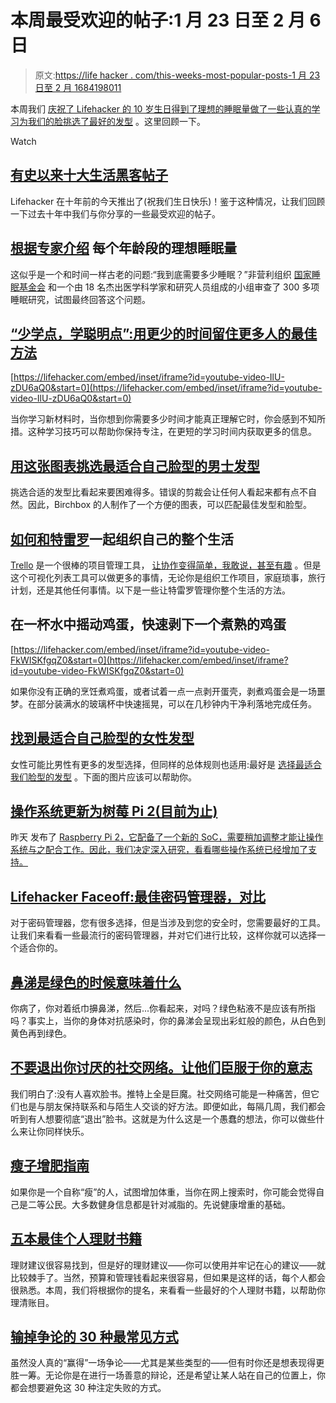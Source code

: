 # 本周最受欢迎的帖子:1 月 23 日至 2 月 6 日

> 原文:[https://life hacker . com/this-weeks-most-popular-posts-1 月 23 日至 2 月 1684198011](https://lifehacker.com/this-weeks-most-popular-posts-january-23rd-to-february-1684198011)

本周我们 [庆祝了 Lifehacker 的 10 岁生日](https://lifehacker.com/top-10-lifehacker-posts-of-all-time-1682801558)[得到了理想的睡眠量](http://lifehacker.com/the-ideal-amount-of-sleep-for-each-age-group-according-1683344371)[做了一些认真的学习](http://lifehacker.com/study-less-study-smart-the-best-ways-to-retain-more-1683362205)[为我们的脸挑选了最好的发型](http://lifehacker.com/pick-the-best-mens-hairstyle-for-your-face-with-this-ch-1683541152) 。这里回顾一下。

Watch

## [有史以来十大生活黑客帖子](http://lifehacker.com/top-10-lifehacker-posts-of-all-time-1682801558)

Lifehacker 在十年前的今天推出了(祝我们生日快乐)！鉴于这种情况，让我们回顾一下过去十年中我们与你分享的一些最受欢迎的帖子。

## [根据专家介绍](http://lifehacker.com/the-ideal-amount-of-sleep-for-each-age-group-according-1683344371) 每个年龄段的理想睡眠量

这似乎是一个和时间一样古老的问题:“我到底需要多少睡眠？”非营利组织 [国家睡眠基金会](http://sleepfoundation.org/) 和一个由 18 名杰出医学科学家和研究人员组成的小组审查了 300 多项睡眠研究，试图最终回答这个问题。

## [“少学点，学聪明点”:用更少的时间留住更多人的最佳方法](http://lifehacker.com/study-less-study-smart-the-best-ways-to-retain-more-1683362205)

 [https://lifehacker.com/embed/inset/iframe?id=youtube-video-IlU-zDU6aQ0&start=0](https://lifehacker.com/embed/inset/iframe?id=youtube-video-IlU-zDU6aQ0&start=0) 

当你学习新材料时，当你想到你需要多少时间才能真正理解它时，你会感到不知所措。这种学习技巧可以帮助你保持专注，在更短的学习时间内获取更多的信息。

## [用这张图表挑选最适合自己脸型的男士发型](http://lifehacker.com/pick-the-best-mens-hairstyle-for-your-face-with-this-ch-1683541152)

挑选合适的发型比看起来要困难得多。错误的剪裁会让任何人看起来都有点不自然。因此，Birchbox 的人制作了一个方便的图表，可以匹配最佳发型和脸型。

## [如何和特雷罗](http://lifehacker.com/how-to-use-trello-to-organize-your-entire-life-1683821040)一起组织自己的整个生活

[Trello](https://trello.com/) 是一个很棒的项目管理工具， [让协作变得简单，我敢说，甚至有趣](http://lifehacker.com/trello-makes-project-collaboration-simple-and-kind-of-e-5839942) 。但是这个可视化列表工具可以做更多的事情，无论你是组织工作项目，家庭琐事，旅行计划，还是其他任何事情。以下是一些让特雷罗管理你整个生活的方法。

## 在一杯水中摇动鸡蛋，快速剥下一个煮熟的鸡蛋

 [https://lifehacker.com/embed/inset/iframe?id=youtube-video-FkWISKfgqZ0&start=0](https://lifehacker.com/embed/inset/iframe?id=youtube-video-FkWISKfgqZ0&start=0) 

如果你没有正确的烹饪煮鸡蛋，或者试着一点一点剥开蛋壳，剥煮鸡蛋会是一场噩梦。在部分装满水的玻璃杯中快速摇晃，可以在几秒钟内干净利落地完成任务。

## [找到最适合自己脸型的女性发型](http://lifehacker.com/find-the-best-womens-hairstyle-for-your-face-shape-1683763930)

女性可能比男性有更多的发型选择，但同样的总体规则也适用:最好是 [选择最适合我们脸型的发型](http://lifehacker.com/pick-the-best-mens-hairstyle-for-your-face-with-this-ch-1683541152) 。下面的图片应该可以帮助你。

## [操作系统更新为树莓 Pi 2(目前为止)](http://lifehacker.com/the-operating-systems-updated-for-the-raspberry-pi-2-s-1683514788)

昨天 发布了 [Raspberry Pi 2，它配备了一个新的 SoC，需要稍加调整才能让操作系统与之配合工作。因此，我们决定深入研究，看看哪些操作系统已经增加了支持。](http://lifehacker.com/the-raspberry-pi-2-is-faster-more-powerful-and-availa-1682814956)

## [Lifehacker Faceoff:最佳密码管理器，对比](http://lifehacker.com/lifehacker-faceoff-the-best-password-managers-compare-1682443320)

对于密码管理器，您有很多选择，但是当涉及到您的安全时，您需要最好的工具。让我们来看看一些最流行的密码管理器，并对它们进行比较，这样你就可以选择一个适合你的。

## [鼻涕是绿色的时候意味着什么](http://vitals.lifehacker.com/what-it-means-when-your-snot-is-green-1683522701)

你病了，你对着纸巾擤鼻涕，然后...你看起来，对吗？绿色粘液不是应该有所指吗？事实上，当你的身体对抗感染时，你的鼻涕会呈现出彩虹般的颜色，从白色到黄色再到绿色。

## [不要退出你讨厌的社交网络。让他们臣服于你的意志](http://lifehacker.com/dont-quit-the-social-networks-you-hate-bend-them-to-yo-1683715538)

我们明白了:没有人喜欢脸书。推特上全是巨魔。社交网络可能是一种痛苦，但它们也是与朋友保持联系和与陌生人交谈的好方法。即便如此，每隔几周，我们都会听到有人想要彻底“退出”脸书。这就是为什么这是一个愚蠢的想法，你可以做些什么来让你同样快乐。

## [瘦子增肥指南](http://vitals.lifehacker.com/a-skinny-persons-guide-to-gaining-weight-1683341104)

如果你是一个自称“瘦”的人，试图增加体重，当你在网上搜索时，你可能会觉得自己是二等公民。大多数健身信息都是针对减脂的。先说健康增重的基础。

## [五本最佳个人理财书籍](http://lifehacker.com/five-best-personal-finance-books-1682899925)

理财建议很容易找到，但是好的理财建议——你可以使用并牢记在心的建议——就比较棘手了。当然，预算和管理钱看起来很容易，但如果是这样的话，每个人都会很熟悉。本周，我们将根据你的提名，来看看一些最好的个人理财书籍，以帮助你理清账目。

## [输掉争论的 30 种最常见方式](http://lifehacker.com/the-30-most-common-ways-you-can-lose-an-argument-1683823576)

虽然没人真的“赢得”一场争论——尤其是某些类型的——但有时你还是想表现得更胜一筹。无论你是在进行一场善意的辩论，还是希望让某人站在自己的位置上，你都会想要避免这 30 种注定失败的方式。